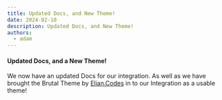 ```yaml
---
title: Updated Docs, and New Theme!
date: 2024-02-10
description: Updated Docs, and New Theme!
authors: 
  - adam
---
```


#### Updated Docs, and a New Theme!

We now have an updated Docs for our integration.  As well as we have brought the Brutal Theme by [Elian.Codes](https://elian.codes) in to our Integration as a usable theme!